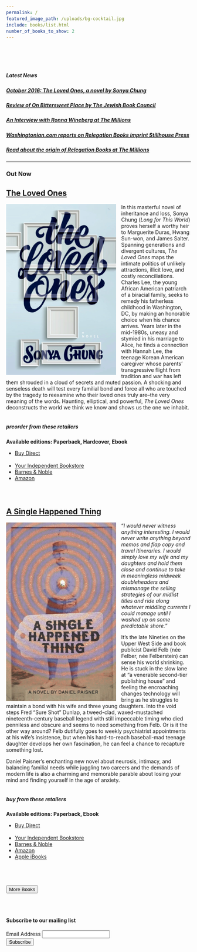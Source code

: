```yaml
---
permalink: /
featured_image_path: /uploads/bg-cocktail.jpg
include: books/list.html
number_of_books_to_show: 2
---
```



<article class="hentry "><header>&nbsp;</header><div class="entry-content prose"><h5 id="latest-news">Latest News</h5><h5 id="october-2016-the-loved-ones-a-novel-by-sonya-chunghttpsonyachungcombio"><a href="http://sonyachung.com/bio/">October 2016: The Loved Ones, a novel by Sonya Chung</a></h5><h5 id="review-of-on-bittersweet-place-by-the-jewish-book-councilhttpwwwjewishbookcouncilorgbookon-bittersweet-place"><a href="http://www.jewishbookcouncil.org/book/on-bittersweet-place">Review of On Bittersweet Place by The Jewish Book Council</a></h5><h5 id="an-interview-with-ronna-wineberg-at-the-millionshttpwwwthemillionscom201409everything-changes-an-interview-with-ronna-wineberghtml"><a href="http://www.themillions.com/2014/09/everything-changes-an-interview-with-ronna-wineberg.html">An Interview with Ronna Wineberg at The Millions</a></h5><h5 id="washingtoniancom-reports-on-relegation-books-imprint-stillhouse-presshttpwwwwashingtoniancomblogscapitalcommentbooksrelegation-books-launches-student-run-imprint-at-gmuphp"><a href="http://www.washingtonian.com/blogs/capitalcomment/books/relegation-books-launches-student-run-imprint-at-gmu.php">Washingtonian.com reports on Relegation Books imprint Stillhouse Press</a></h5><h5 id="read-about-the-origin-of-relegation-books-at-the-millionshttpwwwthemillionscom201204adventures-in-self-publishing-dallas-hudgens-wake-up-were-herehtml"><a href="http://www.themillions.com/2012/04/adventures-in-self-publishing-dallas-hudgens-wake-up-were-here.html">Read about the origin of Relegation Books at The Millions</a></h5><hr /><h3 id="out-now">Out Now</h3><h1><a href="/book/the-loved-ones/">The Loved Ones </a></h1><img class="book-cover" style="width:300px;float:left;margin-right:1em;" src="/uploads/cover-the-loved-ones.jpg" /><p>In this masterful novel of inheritance and loss, Sonya Chung (<em>Long for This World</em>) proves herself a worthy heir to Marguerite Duras, Hwang Sun-won, and James Salter. Spanning generations and divergent cultures, <em>The Loved Ones</em> maps the intimate politics of unlikely attractions, illicit love, and costly reconciliations. Charles Lee, the young African American patriarch of a biracial family, seeks to remedy his fatherless childhood in Washington, DC, by making an honorable choice when his chance arrives. Years later in the mid-1980s, uneasy and stymied in his marriage to Alice, he finds a connection with Hannah Lee, the teenage Korean American caregiver whose parents&rsquo; transgressive flight from tradition and war has left them shrouded in a cloud of secrets and muted passion. A shocking and senseless death will test every familial bond and force all who are touched by the tragedy to reexamine who their loved ones truly are&ndash;the very meaning of the words. Haunting, elliptical, and powerful, <em>The Loved Ones</em> deconstructs the world we think we know and shows us the one we inhabit.</p><div style="margin:2.5em 0 5em 0;"><div id="buy-links"><h5>preorder <em></em> from these retailers</h5><p><strong> Available editions: Paperback, Hardcover, Ebook </strong></p><ul class="links"><li class="buy-direct"><a target="_blank" href="http://www.itascabooks.com/the-loved-ones.html">Buy Direct </a></li><br /><li><a target="_blank" href="http://www.indiebound.org/product/info.jsp?isbn=9780984764846">Your Independent Bookstore </a></li><li><a target="_blank" href="http://search.barnesandnoble.com/booksearch/isbnInquiry.asp?EAN=9780984764846">Barnes &amp; Noble </a></li><li id="isbn10_9780984764846"><a title="Amazon" target="_blank" href="http://www.amazon.com/dp/0984764844">Amazon</a></li><!-- pulls in 10 digit ASIN for --><script type="text/javascript"> function ISBN13toISBN10(isbn13) {var start = isbn13.substring(3, 12);var sum = 0;var mul = 10;var i;for(i = 0; i < 9; i++) {sum = sum + (mul * parseInt(start[i]));mul -= 1;}var checkDig = 11 - (sum % 11);if (checkDig == 10) {checkDig = "X";} else if (checkDig == 11) {checkDig = "0";}return start + checkDig;}document.getElementById("isbn10_9780984764846").innerHTML='<a href="http://www.amazon.com/dp/' + ISBN13toISBN10("9780984764846") +'" title="Amazon" target="_blank" >Amazon</a>'; </script></ul></div></div><h1><a href="/book/a-single-happened-thing/">A Single Happened Thing </a></h1> <img class="book-cover" style="width:300px;float:left;margin-right:1em;" src="/uploads/cover-p-a-single-thing-happened_500.jpg" /><p>&ldquo;<em>I would never witness anything interesting. I would never write anything beyond memos and flap copy and travel itineraries. I would simply love my wife and my daughters and hold them close and continue to take in meaningless midweek doubleheaders and mismanage the selling strategies of our midlist titles and ride along whatever middling currents I could manage until I washed up on some predictable shore.</em>&rdquo;</p><p>It&rsquo;s the late Nineties on the Upper West Side and book publicist David Felb (n&eacute;e Felber, n&eacute;e Felberstein) can sense his world shrinking. He is stuck in the slow lane at &ldquo;a venerable second-tier publishing house&rdquo; and feeling the encroaching changes technology will bring as he struggles to maintain a bond with his wife and three young daughters. Into the void steps Fred &ldquo;Sure Shot&rdquo; Dunlap, a tweed-clad, waxed-mustached nineteenth-century baseball legend with still impeccable timing who died penniless and obscure and seems to need something from Felb. Or is it the other way around? Felb dutifully goes to weekly psychiatrist appointments at his wife&rsquo;s insistence, but when his hard-to-reach baseball-mad teenage daughter develops her own fascination, he can feel a chance to recapture something lost.</p><p>Daniel Paisner&rsquo;s enchanting new novel about neurosis, intimacy, and balancing familial needs while juggling two careers and the demands of modern life is also a charming and memorable parable about losing your mind and finding yourself in the age of anxiety.</p><div style="margin:2.5em 0 5em 0;"><div id="buy-links"><h5>buy <em></em> from these retailers</h5><p><strong> Available editions: Paperback, Ebook </strong></p><ul class="links"><li class="buy-direct"><a target="_blank" href="http://www.itascabooks.com/a-single-happened-thing.html">Buy Direct </a></li><br /><li><a target="_blank" href="http://www.indiebound.org/product/info.jsp?isbn=9780984764839">Your Independent Bookstore </a></li><li><a target="_blank" href="http://search.barnesandnoble.com/booksearch/isbnInquiry.asp?EAN=9780984764839">Barnes &amp; Noble </a></li><li id="isbn10_9780984764839"><a title="Amazon" target="_blank" href="http://www.amazon.com/dp/0984764836">Amazon</a></li><!-- pulls in 10 digit ASIN for --><script type="text/javascript"> function ISBN13toISBN10(isbn13) {var start = isbn13.substring(3, 12);var sum = 0;var mul = 10;var i;for(i = 0; i < 9; i++) {sum = sum + (mul * parseInt(start[i]));mul -= 1;}var checkDig = 11 - (sum % 11);if (checkDig == 10) {checkDig = "X";} else if (checkDig == 11) {checkDig = "0";}return start + checkDig;}document.getElementById("isbn10_9780984764839").innerHTML='<a href="http://www.amazon.com/dp/' + ISBN13toISBN10("9780984764839") +'" title="Amazon" target="_blank" >Amazon</a>'; </script><li><a target="_blank" href="http://itunes.apple.com/us/book/isbn9780984764853">Apple iBooks </a></li></ul></div></div> <a href="/books"> </a><button type="button" name="button">More Books</button><a href="/books"> </a></div><div class="edit-article" style="text-align:right;clear:both;margin-top:2em;">&nbsp;</div></article>

<div class="form-email-signup"><h4>Subscribe to our mailing list</h4><!-- Begin MailChimp Signup Form --><div id="mc_embed_signup"><form action="http://relegationbooks.us8.list-manage.com/subscribe/post?u=e523bff16336ae35c104a9fdf&amp;id=78c4197037" method="post" id="mc-embedded-subscribe-form" name="mc-embedded-subscribe-form" class="validate" target="_blank" novalidate=""><div class="mc-field-group"><label for="mce-EMAIL">Email Address </label> <input type="email" value="" class="required email" id="mce-EMAIL" name="EMAIL" /></div><div id="mce-responses" class="clear"><div class="response" id="mce-error-response" style="display:none">&nbsp;</div><div class="response" id="mce-success-response" style="display:none">&nbsp;</div></div><!-- real people should not fill this in and expect good things - do not remove this or risk form bot signups--><div style="position: absolute; left: -5000px;"><input type="text" value="" name="b_e523bff16336ae35c104a9fdf_78c4197037" /></div><div class="clear"><input type="submit" value="Subscribe" id="mc-embedded-subscribe" class="button" name="subscribe" /></div></form></div></div><!--End mc_embed_signup-->